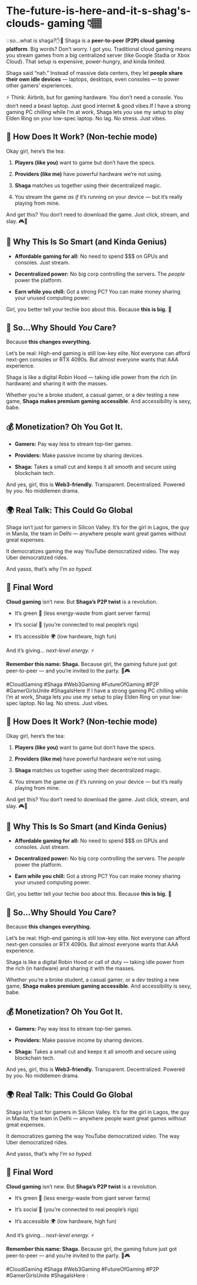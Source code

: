 # The-future-is-here-and-it-s-shag's-clouds- gaming 👇🏽
 💡so...what is shaga?✋🥺
 Shaga is a **peer-to-peer (P2P) cloud gaming platform**.
Big words? Don’t worry. I got you.
Traditional cloud gaming means you stream games from a big centralized server (like Google Stadia or Xbox Cloud). That setup is expensive, power-hungry, and kinda limited.
 
Shaga said “nah.” Instead of massive data centers, they let **people share their own idle devices** — laptops, desktops, even consoles — to power other gamers’ experiences.
 
⚡ Think: Airbnb, but for gaming hardware.
  You don’t need a console. You don’t need a beast laptop. Just good internet & good vibes.If I have a strong gaming PC chilling while I’m at work, Shaga lets *you* use my setup to play Elden Ring on your low-spec laptop. No lag. No stress. Just vibes.
  
## 🔄 How Does It Work? (Non-techie mode)
 
Okay girl, here’s the tea:
 
 
1. **Players (like you)** want to game but don’t have the specs.
 
2. **Providers (like me)** have powerful hardware we’re not using.
 
3. **Shaga** matches us together using their decentralized magic.
 
4. You stream the game *as if* it’s running on your device — but it’s really playing from mine.
 

 
And get this? You don’t need to download the game. Just click, stream, and slay. 🎮💅
  
## 🧠 Why This Is So Smart (and Kinda Genius)
 
 
- **Affordable gaming for all:** No need to spend $$$ on GPUs and consoles. Just stream.
 
- **Decentralized power:** No big corp controlling the servers. The *people* power the platform.
 
- **Earn while you chill:** Got a strong PC? You can make money sharing your unused computing power.
 

 
Girl, you better tell your techie boo about this. Because **this is big.** 💅
  
## 👀 So…Why Should *You* Care?
 
Because **this changes everything.**
 
Let’s be real: High-end gaming is still low-key elite. Not everyone can afford next-gen consoles or RTX 4090s. But almost everyone wants that AAA experience.
 
Shaga is like a digital Robin Hood — taking idle power from the rich (in hardware) and sharing it with the masses.
 
Whether you’re a broke student, a casual gamer, or a dev testing a new game, **Shaga makes premium gaming accessible**. And accessibility is sexy, babe.
  
## 💰 Monetization? Oh You Got It.
 
 
- **Gamers:** Pay way less to stream top-tier games.
 
- **Providers:** Make passive income by sharing devices.
 
- **Shaga:** Takes a small cut and keeps it all smooth and secure using blockchain tech.
 

 
And yes, girl, this is **Web3-friendly.** Transparent. Decentralized. Powered by *you*. No middlemen drama.
  
## 🌍 Real Talk: This Could Go Global
 
Shaga isn’t just for gamers in Silicon Valley. It’s for the girl in Lagos, the guy in Manila, the team in Delhi — anywhere people want great games without great expenses.
 
It democratizes gaming the way YouTube democratized video. The way Uber democratized rides.
 
And yasss, that’s why I’m *so hyped.*
  
## 🎯 Final Word
 
**Cloud gaming** isn’t new. But **Shaga’s P2P twist** is a revolution.
 
 
- It’s green 🌱 (less energy-waste from giant server farms)
 
- It’s social 💬 (you’re connected to real people’s rigs)
 
- It’s accessible 🌍 (low hardware, high fun)
 

 
And it’s giving... *next-level energy.* ⚡
  
**Remember this name: Shaga.** Because girl, the gaming future just got peer-to-peer — and you’re invited to the party. 🎉🎮
 
#CloudGaming #Shaga #Web3Gaming #FutureOfGaming #P2P #GamerGirlsUnite #ShagaIsHere
If I have a strong gaming PC chilling while I’m at work, Shaga lets *you* use my setup to play Elden Ring on your low-spec laptop. No lag. No stress. Just vibes.
  
## 🔄 How Does It Work? (Non-techie mode)
 
Okay girl, here’s the tea:
 
 
1. **Players (like you)** want to game but don’t have the specs.
 
2. **Providers (like me)** have powerful hardware we’re not using.
 
3. **Shaga** matches us together using their decentralized magic.
 
4. You stream the game *as if* it’s running on your device — but it’s really playing from mine.
 

 
And get this? You don’t need to download the game. Just click, stream, and slay. 🎮💅
  
## 🧠 Why This Is So Smart (and Kinda Genius)
 
 
- **Affordable gaming for all:** No need to spend $$$ on GPUs and consoles. Just stream.
 
- **Decentralized power:** No big corp controlling the servers. The *people* power the platform.
 
- **Earn while you chill:** Got a strong PC? You can make money sharing your unused computing power.
 

 
Girl, you better tell your techie boo about this. Because **this is big.** 💅
  
## 👀 So…Why Should *You* Care?
 
Because **this changes everything.**
 
Let’s be real: High-end gaming is still low-key elite. Not everyone can afford next-gen consoles or RTX 4090s. But almost everyone wants that AAA experience.
 
Shaga is like a digital Robin Hood or call of duty — taking idle power from the rich (in hardware) and sharing it with the masses.
 
Whether you’re a broke student, a casual gamer, or a dev testing a new game, **Shaga makes premium gaming accessible**. And accessibility is sexy, babe.
  
## 💰 Monetization? Oh You Got It.
 
 
- **Gamers:** Pay way less to stream top-tier games.
 
- **Providers:** Make passive income by sharing devices.
 
- **Shaga:** Takes a small cut and keeps it all smooth and secure using blockchain tech.
 

 
And yes, girl, this is **Web3-friendly.** Transparent. Decentralized. Powered by *you*. No middlemen drama.
  
## 🌍 Real Talk: This Could Go Global
 
Shaga isn’t just for gamers in Silicon Valley. It’s for the girl in Lagos, the guy in Manila, the team in Delhi — anywhere people want great games without great expenses.
 
It democratizes gaming the way YouTube democratized video. The way Uber democratized rides.
 
And yasss, that’s why I’m *so hyped.*
  
## 🎯 Final Word
 
**Cloud gaming** isn’t new. But **Shaga’s P2P twist** is a revolution.
 
 
- It’s green 🌱 (less energy-waste from giant server farms)
 
- It’s social 💬 (you’re connected to real people’s rigs)
 
- It’s accessible 🌍 (low hardware, high fun)
 

 
And it’s giving... *next-level energy.* ⚡
  
**Remember this name: Shaga.** Because girl, the gaming future just got peer-to-peer — and you’re invited to the party. 🎉🎮
 
#CloudGaming #Shaga #Web3Gaming #FutureOfGaming #P2P #GamerGirlsUnite #ShagaIsHere
    :


